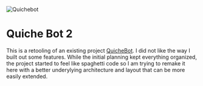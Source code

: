 ![Quichebot](https://i.imgur.com/A4SOgNB.png)
# Quiche Bot 2
This is a retooling of an existing project [QuicheBot](https://github.com/cruzb/DiscordBot/). I did not like the way I built out some features. While the initial planning kept everything organized, the project started to feel like spaghetti code so I am trying to remake it here with a better underylying architecture and layout that can be more easily extended.
